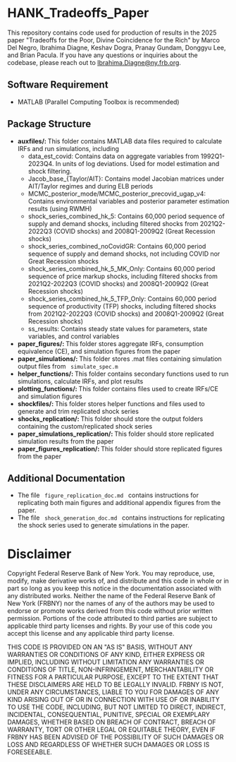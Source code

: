 # HANK_Tradeoffs_Paper
This repository contains code used for production of results in the 2025 paper "Tradeoffs for the Poor, Divine Coincidence for the Rich" by Marco Del Negro, Ibrahima Diagne, Keshav Dogra, Pranay Gundam, Donggyu Lee, and Brian Pacula. If you have any questions or inquiries about the codebase, please reach out to Ibrahima.Diagne@ny.frb.org.

## Software Requirement
- MATLAB (Parallel Computing Toolbox is recommended)

## Package Structure
- <b> auxfiles/: </b> This folder contains MATLAB data files required to calculate IRFs and run simulations, including
  - data_est_covid: Contains data on aggregate variables from 1992Q1-2023Q4. In units of log deviations. Used for model estimation and shock filtering.
  - Jacob_base_{Taylor/AIT}: Contains model Jacobian matrices under AIT/Taylor regimes and during ELB periods
  - MCMC_posterior_mode/MCMC_posterior_precovid_ugap_v4: Contains environmental variables and posterior parameter estimation results (using RWMH)
  - shock_series_combined_hk_5: Contains 60,000 period sequence of supply and demand shocks, including filtered shocks from 2021Q2-2022Q3 (COVID shocks) and 2008Q1-2009Q2 (Great Recession shocks)
  - shock_series_combined_noCovidGR: Contains 60,000 period sequence of supply and demand shocks, not including COVID nor Great Recession shocks
  - shock_series_combined_hk_5_MK_Only: Contains 60,000 period sequence of price markup shocks, including filtered shocks from 2021Q2-2022Q3 (COVID shocks) and 2008Q1-2009Q2 (Great Recession shocks)
  - shock_series_combined_hk_5_TFP_Only: Contains 60,000 period sequence of productivity (TFP) shocks, including filtered shocks from 2021Q2-2022Q3 (COVID shocks) and 2008Q1-2009Q2 (Great Recession shocks)
  - ss_results: Contains steady state values for parameters, state variables, and control variables
- <b> paper_figures/: </b> This folder stores aggregate IRFs, consumption equivalence (CE), and simulation figures from the paper
- <b> paper_simulations/: </b> This folder stores .mat files containing simulation output files from <code> simulate_spec.m </code>
- <b> helper_functions/: </b> This folder contains secondary functions used to run simulations, calculate IRFs, and plot results
- <b> plotting_functions/: </b> This folder contains files used to create IRFs/CE and simulation figures
- <b> shockfiles/: </b> This folder stores helper functions and files used to generate and trim replicated shock series
- <b> shocks_replication/: </b> This folder should store the output folders containing the custom/replicated shock series
- <b> paper_simulations_replication/: </b> This folder should store replicated simulation results from the paper
- <b> paper_figures_replication/: </b> This folder should store replicated figures from the paper

## Additional Documentation
- The file <code> figure_replication_doc.md </code> contains instructions for replicating both main figures and additional appendix figures from the paper.
- The file <code> shock_generation_doc.md </code> contains instructions for replicating the shock series used to generate simulations in the paper.

# Disclaimer
Copyright Federal Reserve Bank of New York. You may reproduce, use, modify, make derivative works of, and distribute and this code in whole or in part so long as you keep this notice in the documentation associated with any distributed works. Neither the name of the Federal Reserve Bank of New York (FRBNY) nor the names of any of the authors may be used to endorse or promote works derived from this code without prior written permission. Portions of the code attributed to third parties are subject to applicable third party licenses and rights. By your use of this code you accept this license and any applicable third party license.

THIS CODE IS PROVIDED ON AN "AS IS" BASIS, WITHOUT ANY WARRANTIES OR CONDITIONS OF ANY KIND, EITHER EXPRESS OR IMPLIED, INCLUDING WITHOUT LIMITATION ANY WARRANTIES OR CONDITIONS OF TITLE, NON-INFRINGEMENT, MERCHANTABILITY OR FITNESS FOR A PARTICULAR PURPOSE, EXCEPT TO THE EXTENT THAT THESE DISCLAIMERS ARE HELD TO BE LEGALLY INVALID. FRBNY IS NOT, UNDER ANY CIRCUMSTANCES, LIABLE TO YOU FOR DAMAGES OF ANY KIND ARISING OUT OF OR IN CONNECTION WITH USE OF OR INABILITY TO USE THE CODE, INCLUDING, BUT NOT LIMITED TO DIRECT, INDIRECT, INCIDENTAL, CONSEQUENTIAL, PUNITIVE, SPECIAL OR EXEMPLARY DAMAGES, WHETHER BASED ON BREACH OF CONTRACT, BREACH OF WARRANTY, TORT OR OTHER LEGAL OR EQUITABLE THEORY, EVEN IF FRBNY HAS BEEN ADVISED OF THE POSSIBILITY OF SUCH DAMAGES OR LOSS AND REGARDLESS OF WHETHER SUCH DAMAGES OR LOSS IS FORESEEABLE.
